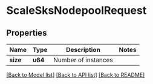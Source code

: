 # ScaleSksNodepoolRequest

## Properties

Name | Type | Description | Notes
------------ | ------------- | ------------- | -------------
**size** | **u64** | Number of instances | 

[[Back to Model list]](../README.md#documentation-for-models) [[Back to API list]](../README.md#documentation-for-api-endpoints) [[Back to README]](../README.md)


